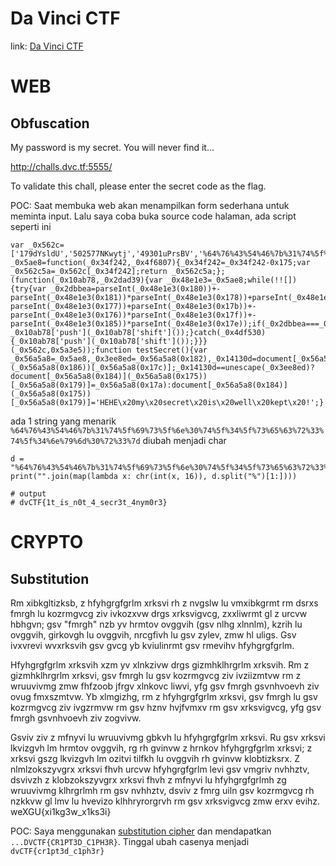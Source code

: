 # Da Vinci CTF
link: [Da Vinci CTF](https://dvc.tf/)

# WEB
## Obfuscation

My password is my secret. You will never find it...

http://challs.dvc.tf:5555/

To validate this chall, please enter the secret code as the flag.

POC:
Saat membuka web akan menampilkan form sederhana untuk meminta input. Lalu saya coba buka source code halaman, ada script seperti ini
```
var _0x562c=['179dYsldU','502577NKwytj','49301uPrsBV','%64%76%43%54%46%7b%31%74%5f%69%73%5f%6e%30%74%5f%34%5f%73%65%63%72%33%74%5f%34%6e%79%6d%30%72%33%7d','41567Xaicqe','getElementById','2IMuDQu','secret','result','111HrUPrb','238340OvJqoS','1XVHayx','innerHTML','OOO\x20NO\x20you\x20have\x20found\x20my\x20secret\x20!','353385nZcsex','value','1UUUnkm','110191GWccce'];var _0x5ae8=function(_0x34f242,_0x4f6807){_0x34f242=_0x34f242-0x175;var _0x562c5a=_0x562c[_0x34f242];return _0x562c5a;};(function(_0x10ab78,_0x2dad39){var _0x48e1e3=_0x5ae8;while(!![]){try{var _0x2dbbea=parseInt(_0x48e1e3(0x180))+-parseInt(_0x48e1e3(0x181))*parseInt(_0x48e1e3(0x178))+parseInt(_0x48e1e3(0x17d))*parseInt(_0x48e1e3(0x183))+-parseInt(_0x48e1e3(0x177))+parseInt(_0x48e1e3(0x17b))+-parseInt(_0x48e1e3(0x176))*parseInt(_0x48e1e3(0x17f))+-parseInt(_0x48e1e3(0x185))*parseInt(_0x48e1e3(0x17e));if(_0x2dbbea===_0x2dad39)break;else _0x10ab78['push'](_0x10ab78['shift']());}catch(_0x4df530){_0x10ab78['push'](_0x10ab78['shift']());}}}(_0x562c,0x5a3e5));function testSecret(){var _0x56a5a8=_0x5ae8,_0x3ee8ed=_0x56a5a8(0x182),_0x14130d=document[_0x56a5a8(0x184)](_0x56a5a8(0x186))[_0x56a5a8(0x17c)];_0x14130d==unescape(_0x3ee8ed)?document[_0x56a5a8(0x184)](_0x56a5a8(0x175))[_0x56a5a8(0x179)]=_0x56a5a8(0x17a):document[_0x56a5a8(0x184)](_0x56a5a8(0x175))[_0x56a5a8(0x179)]='HEHE\x20my\x20secret\x20is\x20well\x20kept\x20!';}
```
ada 1 string yang menarik
`%64%76%43%54%46%7b%31%74%5f%69%73%5f%6e%30%74%5f%34%5f%73%65%63%72%33%74%5f%34%6e%79%6d%30%72%33%7d`
diubah menjadi char
```
d = "%64%76%43%54%46%7b%31%74%5f%69%73%5f%6e%30%74%5f%34%5f%73%65%63%72%33%74%5f%34%6e%79%6d%30%72%33%7d"
print("".join(map(lambda x: chr(int(x, 16)), d.split("%")[1:])))

# output
# dvCTF{1t_is_n0t_4_secr3t_4nym0r3}
```

# CRYPTO
## Substitution

Rm xibkgltizksb, z hfyhgrgfgrlm xrksvi rh z nvgslw lu vmxibkgrmt rm dsrxs fmrgh lu kozrmgvcg ziv ivkozxvw drgs xrksvigvcg, zxxliwrmt gl z urcvw hbhgvn; gsv "fmrgh" nzb yv hrmtov ovggvih (gsv nlhg xlnnlm), kzrih lu ovggvih, girkovgh lu ovggvih, nrcgfivh lu gsv zylev, zmw hl uligs. Gsv ivxvrevi wvxrksvih gsv gvcg yb kviulinrmt gsv rmevihv hfyhgrgfgrlm.

Hfyhgrgfgrlm xrksvih xzm yv xlnkzivw drgs gizmhklhrgrlm xrksvih. Rm z gizmhklhrgrlm xrksvi, gsv fmrgh lu gsv kozrmgvcg ziv ivziizmtvw rm z wruuvivmg zmw fhfzoob jfrgv xlnkovc liwvi, yfg gsv fmrgh gsvnhvoevh ziv ovug fmxszmtvw. Yb xlmgizhg, rm z hfyhgrgfgrlm xrksvi, gsv fmrgh lu gsv kozrmgvcg ziv ivgzrmvw rm gsv hznv hvjfvmxv rm gsv xrksvigvcg, yfg gsv fmrgh gsvnhvoevh ziv zogvivw.

Gsviv ziv z mfnyvi lu wruuvivmg gbkvh lu hfyhgrgfgrlm xrksvi. Ru gsv xrksvi lkvizgvh lm hrmtov ovggvih, rg rh gvinvw z hrnkov hfyhgrgfgrlm xrksvi; z xrksvi gszg lkvizgvh lm ozitvi tilfkh lu ovggvih rh gvinvw klobtizksrx. Z nlmlzokszyvgrx xrksvi fhvh urcvw hfyhgrgfgrlm levi gsv vmgriv nvhhztv, dsvivzh z klobzokszyvgrx xrksvi fhvh z mfnyvi lu hfyhgrgfgrlmh zg wruuvivmg klhrgrlmh rm gsv nvhhztv, dsviv z fmrg uiln gsv kozrmgvcg rh nzkkvw gl lmv lu hvevizo klhhryrorgrvh rm gsv xrksvigvcg zmw erxv evihz.
weXGU{xi1kg3w_x1ks3i}

POC:
Saya menggunakan [substitution cipher](https://www.dcode.fr/monoalphabetic-substitution) dan mendapatkan `...DVCTF{CR1PT3D_C1PH3R}`. Tinggal ubah casenya menjadi `dvCTF{cr1pt3d_c1ph3r}`
